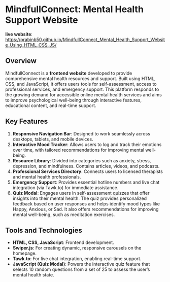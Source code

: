 # MindfullConnect: Mental Health Support Website

**live website**: https://prabinb50.github.io/MindfullConnect_Mental_Health_Support_Website_Using_HTML_CSS_JS/

## Overview
MindfullConnect is a **frontend website** developed to provide comprehensive mental health resources and support. Built using HTML, CSS, and JavaScript, it offers users tools for self-assessment, access to professional services, and emergency support. This platform responds to the growing demand for accessible online mental health services and aims to improve psychological well-being through interactive features, educational content, and real-time support.

## Key Features
1. **Responsive Navigation Bar**: Designed to work seamlessly across desktops, tablets, and mobile devices.
2. **Interactive Mood Tracker**: Allows users to log and track their emotions over time, with tailored recommendations for improving mental well-being.
3. **Resource Library**: Divided into categories such as anxiety, stress, depression, and mindfulness. Contains articles, videos, and podcasts.
4. **Professional Services Directory**: Connects users to licensed therapists and mental health professionals.
5. **Emergency Support**: Provides essential hotline numbers and live chat integration (via Tawk.to) for immediate assistance.
6. **Quiz Modal**: Engages users in self-assessment quizzes that offer insights into their mental health. The quiz provides personalized feedback based on user responses and helps identify mood types like Happy, Anxious, or Sad. It also offers recommendations for improving mental well-being, such as meditation exercises.

## Tools and Technologies
- **HTML, CSS, JavaScript**: Frontend development.
- **Swiper.js**: For creating dynamic, responsive carousels on the homepage.
- **Tawk.to**: For live chat integration, enabling real-time support.
- **JavaScript (Quiz Modal)**: Powers the interactive quiz feature that selects 10 random questions from a set of 25 to assess the user’s mental health state.


